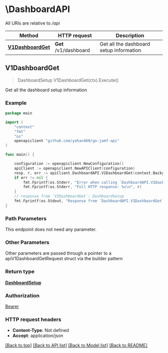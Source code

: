 # \DashboardAPI

All URIs are relative to */api*

Method | HTTP request | Description
------------- | ------------- | -------------
[**V1DashboardGet**](DashboardAPI.md#V1DashboardGet) | **Get** /v1/dashboard | Get all the dashboard setup information 



## V1DashboardGet

> DashboardSetup V1DashboardGet(ctx).Execute()

Get all the dashboard setup information 



### Example

```go
package main

import (
    "context"
    "fmt"
    "os"
    openapiclient "github.com/yohan460/go-jamf-api"
)

func main() {

    configuration := openapiclient.NewConfiguration()
    apiClient := openapiclient.NewAPIClient(configuration)
    resp, r, err := apiClient.DashboardAPI.V1DashboardGet(context.Background()).Execute()
    if err != nil {
        fmt.Fprintf(os.Stderr, "Error when calling `DashboardAPI.V1DashboardGet``: %v\n", err)
        fmt.Fprintf(os.Stderr, "Full HTTP response: %v\n", r)
    }
    // response from `V1DashboardGet`: DashboardSetup
    fmt.Fprintf(os.Stdout, "Response from `DashboardAPI.V1DashboardGet`: %v\n", resp)
}
```

### Path Parameters

This endpoint does not need any parameter.

### Other Parameters

Other parameters are passed through a pointer to a apiV1DashboardGetRequest struct via the builder pattern


### Return type

[**DashboardSetup**](DashboardSetup.md)

### Authorization

[Bearer](../README.md#Bearer)

### HTTP request headers

- **Content-Type**: Not defined
- **Accept**: application/json

[[Back to top]](#) [[Back to API list]](../README.md#documentation-for-api-endpoints)
[[Back to Model list]](../README.md#documentation-for-models)
[[Back to README]](../README.md)

